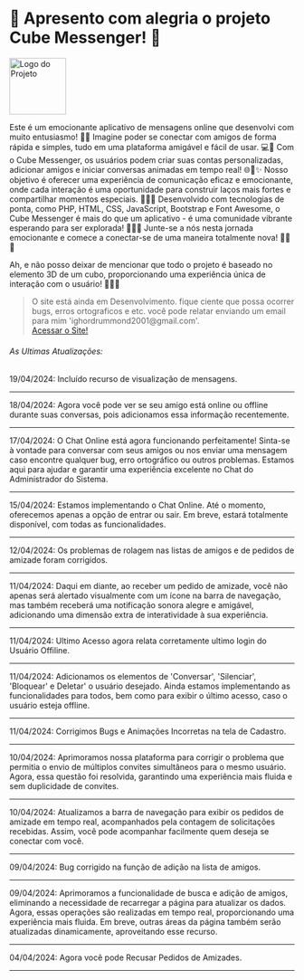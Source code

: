 <H1>🌟 Apresento com alegria o projeto Cube Messenger! 🚀 </H1>
<img src="https://i.ibb.co/LNm2BV7/icone.png" alt="Logo do Projeto" width="100" height="100" align="center">
<P>
Este é um emocionante aplicativo de mensagens online que desenvolvi com muito entusiasmo! 💬✨ Imagine poder se conectar com amigos de forma rápida e simples, tudo em uma plataforma amigável e fácil de   usar. 💻💬 Com o Cube Messenger, os usuários podem criar suas contas personalizadas, adicionar amigos e iniciar conversas animadas em tempo real! 🌐💬✨ Nosso objetivo é oferecer uma experiência de comunicação eficaz e emocionante, onde cada interação é uma oportunidade para construir laços mais fortes e compartilhar momentos especiais. 🌟💬✨ Desenvolvido com tecnologias de ponta, como PHP, HTML, CSS, JavaScript, Bootstrap e Font Awesome, o Cube Messenger é mais do que um aplicativo - é uma comunidade vibrante esperando para ser explorada! 🌈💬✨ Junte-se a nós nesta jornada emocionante e comece a conectar-se de uma maneira totalmente nova! 🚀💬✨ 
</P>
<p>
  Ah, e não posso deixar de mencionar que todo o projeto é baseado no elemento 3D de um cubo, proporcionando uma experiência única de interação com o usuário! 🔄🔷✨
</p>
<blockquote cite="https://cubemensseger.000webhostapp.com/">
	O site está ainda em Desenvolvimento. fique ciente que possa ocorrer bugs, erros ortograficos e etc. você pode relatar enviando um email para mim 'ighordrummond2001@gmail.com'.<br>
	<a href="https://cubemensseger.000webhostapp.com/" target="_blank">Acessar o Site!</a>
</blockquote>
<h6> As Ultimas Atualizações:</h6>
								<time>19/04/2024</time>: Incluído recurso de visualização de mensagens.
								<hr>
								<time>18/04/2024</time>: Agora você pode ver se seu amigo está online ou offline durante suas conversas, pois adicionamos essa informação recentemente.
								<hr>
								<time>17/04/2024</time>: O Chat Online está agora funcionando perfeitamente! Sinta-se à vontade para conversar com seus amigos ou nos enviar uma mensagem caso encontre qualquer bug, erro ortográfico 									ou outros problemas. Estamos aqui para ajudar e garantir uma experiência excelente no Chat do Administrador do Sistema.
								<hr>
								<time>15/04/2024</time>: Estamos implementando o Chat Online. Até o momento, oferecemos apenas a opção de entrar ou sair. Em breve, estará totalmente disponível, com todas as funcionalidades.
								<hr>	
								<time>12/04/2024</time>: Os problemas de rolagem nas listas de amigos e de pedidos de amizade foram corrigidos.
								<hr>	
								<time>11/04/2024</time>: Daqui em diante, ao receber um pedido de amizade, você não apenas será alertado visualmente com um ícone na barra de navegação, mas também receberá uma notificação sonora 									alegre e amigável, adicionando uma dimensão extra de interatividade à sua experiência.
								<hr>	
								<time>11/04/2024</time>: Ultimo Acesso agora relata corretamente ultimo login do Usuário Offiline.
								<hr>	
								<time>11/04/2024</time>: Adicionamos os elementos de 'Conversar', 'Silenciar', 'Bloquear' e Deletar' o usuário desejado. Ainda estamos implementando as funcionalidades para todos, bem como para exibir 								o último acesso, caso o usuário esteja offline.
								<hr>	
								<time>11/04/2024</time>: Corrigimos Bugs e Animações Incorretas na tela de Cadastro.
								<hr>	
								<time>10/04/2024</time>: Aprimoramos nossa plataforma para corrigir o problema que permitia o envio de múltiplos convites simultâneos para o mesmo usuário. Agora, essa questão foi resolvida, 										garantindo uma experiência mais fluida e sem duplicidade de convites.
								<hr>									
								<time>10/04/2024</time>: Atualizamos a barra de navegação para exibir os pedidos de amizade em tempo real, acompanhados pela contagem de solicitações recebidas. Assim, você pode acompanhar facilmente 								quem deseja se conectar com você.
								<hr>
								<time>09/04/2024</time>: Bug corrigido na função de adição na lista de amigos.
								<hr>	
								<time>09/04/2024</time>: Aprimoramos a funcionalidade de busca e adição de amigos, eliminando a necessidade de recarregar a página para atualizar os dados. Agora, essas operações são realizadas em 									tempo real, proporcionando uma experiência mais fluida. 	Em breve, outras áreas da página também serão atualizadas dinamicamente, aproveitando esse recurso.
								<hr>
								<time>04/04/2024</time>: Agora você pode Recusar Pedidos de Amizades.
								<hr>						
																			
							

																		

<!--
<h5 style="color: red">Importante! A versão do site pode não corresponder com a versão mais atual do GitHub além de apresentar bugs por questão do site ao qual hospeda a aplicação.</h5>
<h6>Para Acessar o Projeto, clique no link abaixo: </h6>
<A HREF='http://cubemensseger.x10.bz'>Acessar o Site</A>
<div style="text-align: center;">
  <h6 >Desenvolvido Por Ighor Drummond</h6>
</div>
-->
